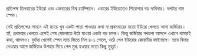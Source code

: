 প্রতিপক্ষ তিনবারের ইউরো এবং একবারের বিশ্ব চ্যাম্পিয়ন। এবারের ইউরোতেও শিরোপার বড় দাবিদার। দলটার নাম স্পেন।

সেই প্রতিপক্ষের সামনে এই ম্যাচে খুব একটা পাত্তা পাওয়ার কথা না প্রথমবারের মতো ইউরো খেলতে আসা জর্জিয়ার। হ্যাঁ, প্রথমবার খেলতে এসেই শেষ ষোলোতে উঠে যাওয়া একটা বড় চমক। কিন্তু জর্জিয়ার পথচলা আসলে এখানে থামারই কথা, থামলও। দুর্দান্ত খেলেই স্পেন ম্যাচ জিতে নিল ৪-১ গোলে, ওঠে গেল ইউরোর কোয়ার্টার ফাইনালে। তবে বিদায় নেওয়ার আগে জর্জিয়াও উপহার দিয়ে গেল মুগ্ধ হওয়ার মতো কিছু মুহূর্ত।
